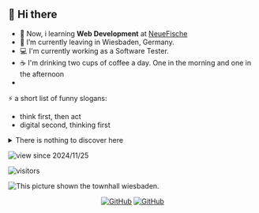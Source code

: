 ## 👋 Hi there

- 🤔 Now, i learning **Web Development** at [NeueFische](https://www.neuefische.de/)
- 🌱 I’m currently leaving in Wiesbaden, Germany.
- 💻 I'm currently working as a Software Tester.
- ☕ I'm drinking two cups of coffee a day. One in the morning and one in the afternoon
- 
 
⚡️ a short list of funny slogans:
  - think first, then act
  - digital second, thinking first

<details>
<summary> There is nothing to discover here </summary>
  <br />
    really, nothing :-)
</details>

![view since 2024/11/25](https://visitor-badge-deno.deno.dev/G-Kerber.G-Kerber.svg)

![visitors](https://visitor-badge.glitch.me/badge?page_id=G-Kerber.G-Kerber&left_color=green&right_color=red)

![This picture shown the townhall wiesbaden.](https://i.redd.it/7upc31zcpn831.jpg)

<p align="center">
	<a href="https://github.com/G-Kerber"><img src="imgs/github.svg" alt="GitHub"></a>
 <a href="https://github.com/terrytangyuan"><img src="imgs/github.svg" alt="GitHub"></a>
	</a>
</p>

<!--
**G-Kerber/G-Kerber** is a ✨ _special_ ✨ repository because its `README.md` (this file) appears on your GitHub profile.

Here are some ideas to get you started:

- 🔭 I’m currently working on ...
- 🌱 I’m currently learning ...
- 👯 I’m looking to collaborate on ...
- 🤔 I’m looking for help with ...
- 💬 Ask me about ...
- 📫 How to reach me: ...
- 😄 Pronouns: ...
- ⚡ Fun fact: ...
-->
